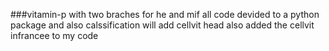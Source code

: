 
###vitamin-p with two braches for he and mif
all code devided to a python package and also calssification will add cellvit head also added the cellvit infrancee to my code

